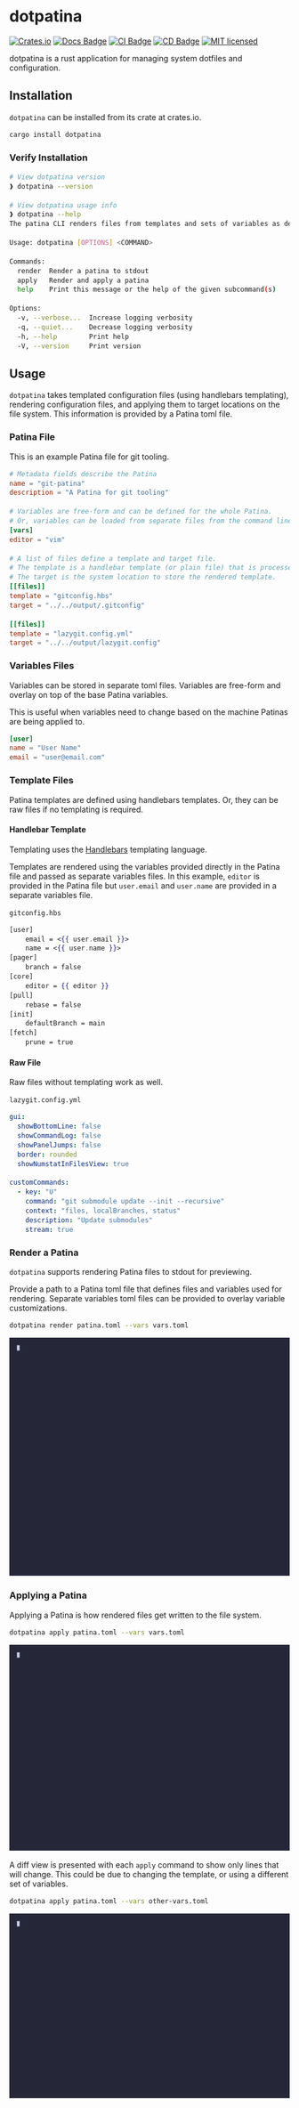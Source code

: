 # dotpatina

[![Crates.io](https://img.shields.io/crates/v/dotpatina)](https://crates.io/crates/dotpatina)
[![Docs Badge](https://github.com/axis7818/dotpatina/actions/workflows/generate-docs.yaml/badge.svg)](https://camerontaylor.dev/dotpatina/dotpatina/index.html)
[![CI Badge](https://github.com/axis7818/dotpatina/actions/workflows/continuous-integration.yaml/badge.svg?branch=main)](https://github.com/axis7818/patina/actions/workflows/continuous-integration.yaml)
[![CD Badge](https://github.com/axis7818/dotpatina/actions/workflows/continuous-deployment.yaml/badge.svg?branch=main)](https://github.com/axis7818/patina/actions/workflows/continuous-deployment.yaml)
[![MIT licensed](https://img.shields.io/badge/license-MIT-blue.svg)](./LICENSE)

dotpatina is a rust application for managing system dotfiles and configuration.

## Installation

`dotpatina` can be installed from its crate at crates.io.

```sh
cargo install dotpatina
```

### Verify Installation

```sh
# View dotpatina version
❱ dotpatina --version

# View dotpatina usage info
❱ dotpatina --help
The patina CLI renders files from templates and sets of variables as defined in patina toml files

Usage: dotpatina [OPTIONS] <COMMAND>

Commands:
  render  Render a patina to stdout
  apply   Render and apply a patina
  help    Print this message or the help of the given subcommand(s)

Options:
  -v, --verbose...  Increase logging verbosity
  -q, --quiet...    Decrease logging verbosity
  -h, --help        Print help
  -V, --version     Print version
```

## Usage

`dotpatina` takes templated configuration files (using handlebars templating), rendering configuration files, and applying them to target locations on the file system. This information is provided by a Patina toml file.

### Patina File

This is an example Patina file for git tooling.

```toml
# Metadata fields describe the Patina
name = "git-patina"
description = "A Patina for git tooling"

# Variables are free-form and can be defined for the whole Patina.
# Or, variables can be loaded from separate files from the command line.
[vars]
editor = "vim"

# A list of files define a template and target file.
# The template is a handlebar template (or plain file) that is processed.
# The target is the system location to store the rendered template.
[[files]]
template = "gitconfig.hbs"
target = "../../output/.gitconfig"

[[files]]
template = "lazygit.config.yml"
target = "../../output/lazygit.config"
```

### Variables Files

Variables can be stored in separate toml files. Variables are free-form and overlay on top of the base Patina variables.

This is useful when variables need to change based on the machine Patinas are being applied to.

```toml
[user]
name = "User Name"
email = "user@email.com"
```

### Template Files

Patina templates are defined using handlebars templates. Or, they can be raw files if no templating is required.

#### Handlebar Template

Templating uses the [Handlebars](https://handlebarsjs.com/guide/) templating language.

Templates are rendered using the variables provided directly in the Patina file and passed as separate variables files. In this example, `editor` is provided in the Patina file but `user.email` and `user.name` are provided in a separate variables file.

`gitconfig.hbs`

```hbs
[user]
    email = <{{ user.email }}>
    name = <{{ user.name }}>
[pager]
    branch = false
[core]
	editor = {{ editor }}
[pull]
	rebase = false
[init]
	defaultBranch = main
[fetch]
	prune = true
```

#### Raw File

Raw files without templating work as well.

`lazygit.config.yml`

```yml
gui:
  showBottomLine: false
  showCommandLog: false
  showPanelJumps: false
  border: rounded
  showNumstatInFilesView: true

customCommands:
  - key: "U"
    command: "git submodule update --init --recursive"
    context: "files, localBranches, status"
    description: "Update submodules"
    stream: true
```

### Render a Patina

`dotpatina` supports rendering Patina files to stdout for previewing.

Provide a path to a Patina toml file that defines files and variables used for rendering. Separate variables toml files can be provided to overlay variable customizations.

```sh
dotpatina render patina.toml --vars vars.toml
```

![gif of rendering a patina](./examples/gitconfig/demo/render-patina.gif)

### Applying a Patina

Applying a Patina is how rendered files get written to the file system.

```sh
dotpatina apply patina.toml --vars vars.toml
```

![gif of applying a new patina](./examples/gitconfig/demo/apply-new-patina.gif)

A diff view is presented with each `apply` command to show only lines that will change. This could be due to changing the template, or using a different set of variables.

```sh
dotpatina apply patina.toml --vars other-vars.toml
```

![gif of applying a patina with other variables](./examples/gitconfig/demo/apply-other-vars-patina.gif)

